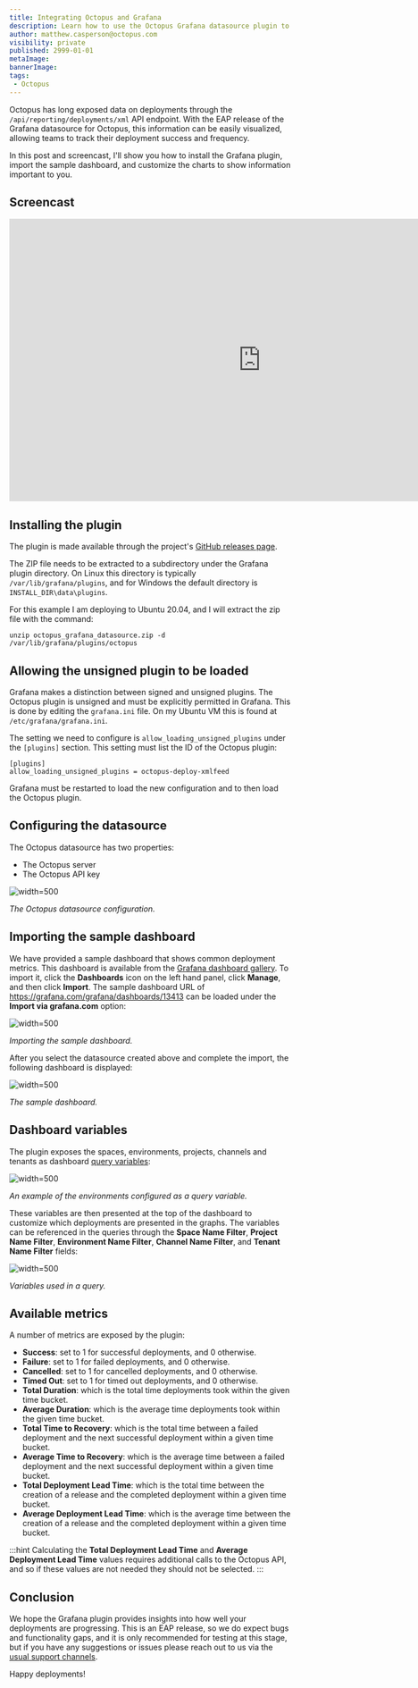 ```yaml
---
title: Integrating Octopus and Grafana
description: Learn how to use the Octopus Grafana datasource plugin to visualize your deployments
author: matthew.casperson@octopus.com
visibility: private
published: 2999-01-01
metaImage: 
bannerImage: 
tags:
 - Octopus
---
```


Octopus has long exposed data on deployments through the `/api/reporting/deployments/xml` API endpoint. With the EAP release of the Grafana datasource for Octopus, this information can be easily visualized, allowing teams to track their deployment success and frequency.

In this post and screencast, I'll show you how to install the Grafana plugin, import the sample dashboard, and customize the charts to show information important to you.

## Screencast

<iframe width="900" height="506" src="https://www.youtube.com/embed/bPmjJkkEa3g" frameborder="0" allow="accelerometer; autoplay; clipboard-write; encrypted-media; gyroscope; picture-in-picture" allowfullscreen></iframe>

## Installing the plugin

The plugin is made available through the project's [GitHub releases page](https://github.com/OctopusDeploy/OctopusGrafanaDataSource/releases).

The ZIP file needs to be extracted to a subdirectory under the Grafana plugin directory. On Linux this directory is typically `/var/lib/grafana/plugins`, and for Windows the default directory is `INSTALL_DIR\data\plugins`.

For this example I am deploying to Ubuntu 20.04, and I will extract the zip file with the command:

```
unzip octopus_grafana_datasource.zip -d /var/lib/grafana/plugins/octopus
```

## Allowing the unsigned plugin to be loaded

Grafana makes a distinction between signed and unsigned plugins. The Octopus plugin is unsigned and must be explicitly permitted in Grafana. This is done by editing the `grafana.ini` file. On my Ubuntu VM this is found at `/etc/grafana/grafana.ini`.

The setting we need to configure is `allow_loading_unsigned_plugins` under the `[plugins]` section. This setting must list the ID of the Octopus plugin:

```
[plugins]
allow_loading_unsigned_plugins = octopus-deploy-xmlfeed
```

Grafana must be restarted to load the new configuration and to then load the Octopus plugin.

## Configuring the datasource

The Octopus datasource has two properties:

* The Octopus server 
* The Octopus API key

![](datasource.png "width=500")

*The Octopus datasource configuration.*

## Importing the sample dashboard

We have provided a sample dashboard that shows common deployment metrics. This dashboard is available from the [Grafana dashboard gallery](https://grafana.com/grafana/dashboards/13413). To import it, click the **Dashboards** icon on the left hand panel, click **Manage**, and then click **Import**. The sample dashboard URL of https://grafana.com/grafana/dashboards/13413 can be loaded under the **Import via grafana.com** option:

![](import.png "width=500")

*Importing the sample dashboard.*

After you select the datasource created above and complete the import, the following dashboard is displayed:

![](dashboard.png "width=500")

*The sample dashboard.*

## Dashboard variables

The plugin exposes the spaces, environments, projects, channels and tenants as dashboard [query variables](https://grafana.com/docs/grafana/latest/variables/variable-types/add-query-variable/): 

![](variables.png "width=500")

*An example of the environments configured as a query variable.*

These variables are then presented at the top of the dashboard to customize which deployments are presented in the graphs. The variables can be referenced in the queries through the **Space Name Filter**, **Project Name Filter**, **Environment Name Filter**, **Channel Name Filter**, and **Tenant Name Filter** fields:

![](query.png "width=500")

*Variables used in a query.*

## Available metrics

A number of metrics are exposed by the plugin:

* **Success**: set to 1 for successful deployments, and 0 otherwise.
* **Failure**: set to  1 for failed deployments, and 0 otherwise.
* **Cancelled**: set to 1 for cancelled deployments, and 0 otherwise.
* **Timed Out**: set to 1 for timed out deployments, and 0 otherwise.
* **Total Duration**: which is the total time deployments took within the given time bucket.
* **Average Duration**: which is the average time deployments took within the given time bucket.
* **Total Time to Recovery**: which is the total time between a failed deployment and the next successful deployment within a given time bucket.
* **Average Time to Recovery**: which is the average time between a failed deployment and the next successful deployment within a given time bucket.
* **Total Deployment Lead Time**: which is the total time between the creation of a release and the completed deployment within a given time bucket.
* **Average Deployment Lead Time**: which is the average time between the creation of a release and the completed deployment within a given time bucket.

:::hint
Calculating the **Total Deployment Lead Time** and **Average Deployment Lead Time** values requires additional calls to the Octopus API, and so if these values are not needed they should not be selected.
:::

## Conclusion

We hope the Grafana plugin provides insights into how well your deployments are progressing. This is an EAP release, so we do expect bugs and functionality gaps, and it is only recommended for testing at this stage, but if you have any suggestions or issues please reach out to us via the [usual support channels](https://octopus.com/support).

Happy deployments!